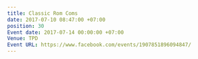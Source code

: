 ```yaml
---
title: Classic Rom Coms
date: 2017-07-10 08:47:00 +07:00
position: 30
Event date: 2017-07-14 00:00:00 +07:00
Venue: TPD
Event URL: https://www.facebook.com/events/1907851896094847/
---
```


